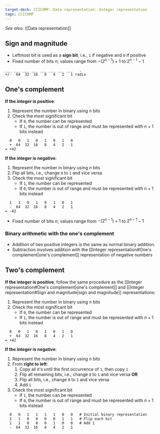 ```yaml
---
target-deck: CCICOMP::Data representation::Integer representation
tags: CCICOMP
---
```


*See also*: [[Data representation]]

## Sign and magnitude

- Leftmost bit is used as a **sign bit**, i.e., `1` if negative and `0` if positive
- Fixed number of bits $n$; values range from $-(2^{n-1}) + 1$ to $2^{n-1} - 1$
```
___ ___ ___ ___ ___ ___ ___ ___   .
+/-  64  32  16   8   4   2   1 radix
```
<!--ID: 1696773990133-->

## One's complement

**If the integer is positive**:
1. Represent the number in binary using $n$ bits
2. Check the most significant bit
	- If `0`, the number can be represented
	- If `1`, the number is out of range and must be represented with $n+1$ bits instead
```
  0   0   1   0   1   0   1   0
  +  64  32  16   8   4   2   1
= +42
```
**If the integer is negative**:
1. Represent the number in binary using $n$ bits
2. Flip all bits, i.e., change `0` to `1` and vice versa
3. Check the most significant bit
	- If `1`, the number can be represented
	- If `0`, the number is out of range and must be represented with $n+1$ bits instead
```
  1   1   0   1   0   1   0   1
  -  64  32  16   8   4   2   1
= -42
```
- Fixed number of bits $n$; values range from $-(2^{n-1}) + 1$ to $2^{n-1} - 1$
<!--ID: 1696773990140-->

### Binary arithmetic with the one's complement

- Addition of two positive integers is the same as normal binary addition.
- Subtraction involves addition with the [[Integer representation#One's complement|one's complement]] representation of negative numbers
<!--ID: 1696773990145-->

## Two's complement

**If the integer is positive**, follow the same procedure as the [[Integer representation#One's complement|one's complement]] and [[Integer representation#Sign and magnitude|sign and magnitude]] representations:
1. Represent the number in binary using $n$ bits
2. Check the most significant bit
	- If `0`, the number can be represented
	- If `1`, the number is out of range and must be represented with $n+1$ bits instead
```
  0   0   1   0   1   0   1   0
  +  64  32  16   8   4   2   1
= +42
```
**If the integer is negative**:
1. Represent the number in binary using $n$ bits
2. From **right to left**:
	1. Copy all `0`'s until the first occurrence of `1`, then copy `1`
	2. Flip all remaining bits, i.e., change `0` to `1` and vice versa
	**OR**
	1. Flip all bits, i.e., change `0` to `1` and vice versa
	2. Add `1`
1. Check the most significant bit
	- If `1`, the number can be represented
	- If `0`, the number is out of range and must be represented with $n+1$ bits instead
```
  0   0   1   1   1   1   0   0   # Initial binary representation
  1   1   0   0   0   0   1   1   # Flip each bit
  1   1   0   0   0   1   0   0   # Add 1
  -  64  32  16   8   4   2   1   
```
<!--ID: 1696773990151-->